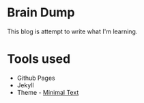 # Brain Dump
This blog is attempt to write what I'm learning.

# Tools used
- Github Pages
- Jekyll
- Theme - [Minimal Text](https://github.com/clarkhacks/Minimal-Text) 

